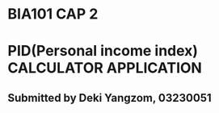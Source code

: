 # BIA101 CAP 2
# PID(Personal income index) CALCULATOR APPLICATION

## Submitted by Deki Yangzom, 03230051